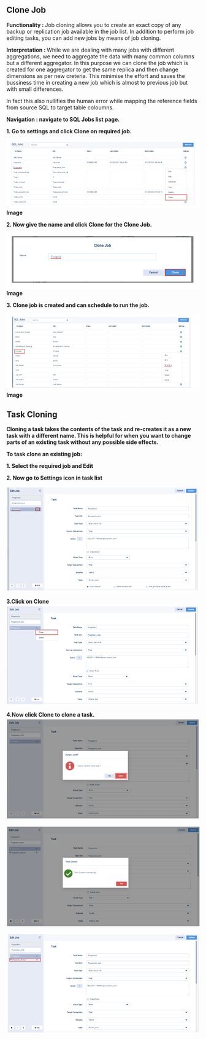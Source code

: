 ## Clone Job

<b> Functionality :  </b>Job cloning allows you to create an exact copy of any backup or replication job available in the job list. In addition to perform job editing tasks, you can add new jobs by means of job cloning.

  

 <b>Interpretation :  </b> While we are dealing with many jobs with different aggregations, we need to aggregate the data with many common columns but a different aggregator. In this purpose we can clone the job which is created for one aggregator  to get the same replica and then change dimensions as per new creteria. This minimise the effort and saves the bussiness time in creating a new job which is almost to previous job but with small differences.

  

In fact this also nullifies the human error while mapping the reference fields from source SQL to target table coloumns.

  <b>Navigation : navigate to SQL Jobs list page.

 <b>1. </b>Go to settings and click  <b> Clone </b> on required job.


![enter image description here](https://github.com/surifirstpin/AcuBI_Technical_Documents/blob/master/images/I1.png?raw=true)<b><font color = "Black" >Image </font></b>

<b>2. </b>Now give the name and click Clone for the  <b>Clone Job</b>.

![enter image description here](https://github.com/surifirstpin/AcuBI_Technical_Documents/blob/master/images/I2.png?raw=true)
<b><font color = "Black" >Image</font></b>


<b>3. </b>  <b>Clone job </b> is created and can schedule to run the job.

![enter image description here](https://github.com/surifirstpin/AcuBI_Technical_Documents/blob/master/images/I3.png?raw=true)
<b><font color = "Black" >Image </font></b>

## Task Cloning

  

Cloning a task takes the contents of the task and re-creates it as a new task with a different name. This is helpful for when you want to change parts of an existing task without any possible side effects.

  

  

To task clone an existing job:

<b>1.</b> Select the required job and **Edit**

<b>2.</b> Now go to **Settings** icon in task list

![enter image description here](https://github.com/surifirstpin/AcuBI_Technical_Documents/blob/master/images/tc1.png?raw=true)

3.Click on **Clone**
![enter image description here](https://github.com/surifirstpin/AcuBI_Technical_Documents/blob/master/images/TC2.png?raw=true)


4.Now click **Clone** to clone a task.
![enter image description here](https://github.com/surifirstpin/AcuBI_Technical_Documents/blob/master/images/TC3.png?raw=true)



![enter image description here](https://github.com/surifirstpin/AcuBI_Technical_Documents/blob/master/images/TC4.png?raw=true)




![enter image description here](https://github.com/surifirstpin/AcuBI_Technical_Documents/blob/master/images/TC5.png?raw=true)
<!--stackedit_data:
eyJoaXN0b3J5IjpbMzUzOTk4OTk3LDQzMTE0MjU3NywtMTc0MD
YyNjE1OF19
-->